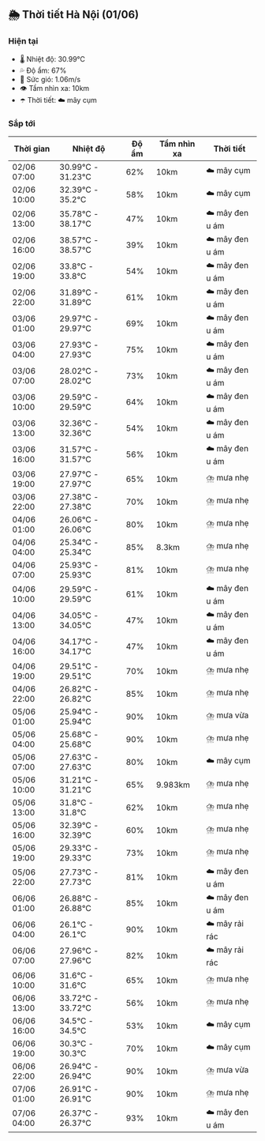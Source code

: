 ## 🌦️ Thời tiết Hà Nội (01/06)

### Hiện tại

- 🌡️ Nhiệt độ: 30.99℃
- 💦 Độ ẩm: 67%
- 💨 Sức gió: 1.06m/s
- 👁️ Tầm nhìn xa: 10km
- ☂️ Thời tiết: ☁️ mây cụm

### Sắp tới

| Thời gian | Nhiệt độ | Độ ẩm | Tầm nhìn xa | Thời tiết |
| --- | --- | --- | --- | --- |
| 02/06 07:00 | 30.99℃ - 31.23℃ | 62% | 10km | ☁️ mây cụm |
| 02/06 10:00 | 32.39℃ - 35.2℃ | 58% | 10km | ☁️ mây cụm |
| 02/06 13:00 | 35.78℃ - 38.17℃ | 47% | 10km | ☁️ mây đen u ám |
| 02/06 16:00 | 38.57℃ - 38.57℃ | 39% | 10km | ☁️ mây đen u ám |
| 02/06 19:00 | 33.8℃ - 33.8℃ | 54% | 10km | ☁️ mây đen u ám |
| 02/06 22:00 | 31.89℃ - 31.89℃ | 61% | 10km | ☁️ mây đen u ám |
| 03/06 01:00 | 29.97℃ - 29.97℃ | 69% | 10km | ☁️ mây đen u ám |
| 03/06 04:00 | 27.93℃ - 27.93℃ | 75% | 10km | ☁️ mây đen u ám |
| 03/06 07:00 | 28.02℃ - 28.02℃ | 73% | 10km | ☁️ mây đen u ám |
| 03/06 10:00 | 29.59℃ - 29.59℃ | 64% | 10km | ☁️ mây đen u ám |
| 03/06 13:00 | 32.36℃ - 32.36℃ | 54% | 10km | ☁️ mây đen u ám |
| 03/06 16:00 | 31.57℃ - 31.57℃ | 56% | 10km | ☁️ mây đen u ám |
| 03/06 19:00 | 27.97℃ - 27.97℃ | 65% | 10km | ⛈️ mưa nhẹ |
| 03/06 22:00 | 27.38℃ - 27.38℃ | 70% | 10km | ⛈️ mưa nhẹ |
| 04/06 01:00 | 26.06℃ - 26.06℃ | 80% | 10km | ⛈️ mưa nhẹ |
| 04/06 04:00 | 25.34℃ - 25.34℃ | 85% | 8.3km | ⛈️ mưa nhẹ |
| 04/06 07:00 | 25.93℃ - 25.93℃ | 81% | 10km | ⛈️ mưa nhẹ |
| 04/06 10:00 | 29.59℃ - 29.59℃ | 61% | 10km | ☁️ mây đen u ám |
| 04/06 13:00 | 34.05℃ - 34.05℃ | 47% | 10km | ☁️ mây đen u ám |
| 04/06 16:00 | 34.17℃ - 34.17℃ | 47% | 10km | ☁️ mây đen u ám |
| 04/06 19:00 | 29.51℃ - 29.51℃ | 70% | 10km | ⛈️ mưa nhẹ |
| 04/06 22:00 | 26.82℃ - 26.82℃ | 85% | 10km | ⛈️ mưa nhẹ |
| 05/06 01:00 | 25.94℃ - 25.94℃ | 90% | 10km | ⛈️ mưa vừa |
| 05/06 04:00 | 25.68℃ - 25.68℃ | 90% | 10km | ⛈️ mưa nhẹ |
| 05/06 07:00 | 27.63℃ - 27.63℃ | 80% | 10km | ☁️ mây cụm |
| 05/06 10:00 | 31.21℃ - 31.21℃ | 65% | 9.983km | ⛈️ mưa nhẹ |
| 05/06 13:00 | 31.8℃ - 31.8℃ | 62% | 10km | ⛈️ mưa nhẹ |
| 05/06 16:00 | 32.39℃ - 32.39℃ | 60% | 10km | ⛈️ mưa nhẹ |
| 05/06 19:00 | 29.33℃ - 29.33℃ | 73% | 10km | ⛈️ mưa nhẹ |
| 05/06 22:00 | 27.73℃ - 27.73℃ | 81% | 10km | ☁️ mây đen u ám |
| 06/06 01:00 | 26.88℃ - 26.88℃ | 85% | 10km | ☁️ mây đen u ám |
| 06/06 04:00 | 26.1℃ - 26.1℃ | 90% | 10km | ☁️ mây rải rác |
| 06/06 07:00 | 27.96℃ - 27.96℃ | 82% | 10km | ☁️ mây rải rác |
| 06/06 10:00 | 31.6℃ - 31.6℃ | 65% | 10km | ⛈️ mưa nhẹ |
| 06/06 13:00 | 33.72℃ - 33.72℃ | 56% | 10km | ⛈️ mưa nhẹ |
| 06/06 16:00 | 34.5℃ - 34.5℃ | 53% | 10km | ☁️ mây cụm |
| 06/06 19:00 | 30.3℃ - 30.3℃ | 70% | 10km | ☁️ mây cụm |
| 06/06 22:00 | 26.94℃ - 26.94℃ | 90% | 10km | ⛈️ mưa vừa |
| 07/06 01:00 | 26.91℃ - 26.91℃ | 90% | 10km | ⛈️ mưa nhẹ |
| 07/06 04:00 | 26.37℃ - 26.37℃ | 93% | 10km | ☁️ mây đen u ám |
